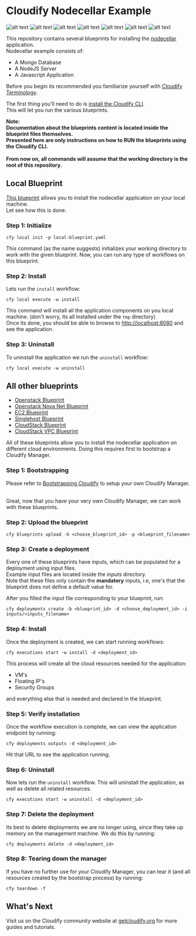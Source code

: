 # Cloudify Nodecellar Example

![alt text](http://img.shields.io/badge/nodecellar--openstack-tested-green.svg)
![alt text](http://img.shields.io/badge/nodecellar--openstack--nova--net-tested-green.svg)
![alt text](http://img.shields.io/badge/nodecellar--cloudstack-manually--tested-yellow.svg)
![alt text](http://img.shields.io/badge/nodecellar--cloudstack--vpc-manually--tested-yellow.svg)
![alt text](http://img.shields.io/badge/nodecellar--ec2-tested-green.svg)
![alt text](http://img.shields.io/badge/nodecellar--singlehost-manually--tested-yellow.svg)
![alt text](http://img.shields.io/badge/nodecellar--local-tested-green.svg)

This repository contains several blueprints for installing the
[nodecellar](http://coenraets.org/blog/2012/10/nodecellar-sample-application-with-backbone-js-twitter-bootstrap-node-js-express-and-mongodb/)
application.<br>
Nodecellar example consists of:

- A Mongo Database
- A NodeJS Server
- A Javascript Application

Before you begin its recommended you familiarize yourself with
[Cloudify Terminology](http://getcloudify.org/guide/3.1/reference-terminology.html).

The first thing you'll need to do is
[install the Cloudify CLI](http://getcloudify.org/guide/3.1/installation-cli.html).
<br>
This will let you run the various blueprints.

**Note: <br>Documentation about the blueprints content is located inside the blueprint files themselves.
<br>Presented here are only instructions on how to RUN the blueprints using the Cloudify CLI.**
<br><br>
**From now on, all commands will assume that the working directory is the root of this repository.**

## Local Blueprint

[This blueprint](local-blueprint.yaml) allows you to install the nodecellar application on your local machine. <br>
Let see how this is done:

### Step 1: Initialize

`cfy local init -p local-blueprint.yaml` <br>

This command (as the name suggests) initializes your working directory to work with the given blueprint.
Now, you can run any type of workflows on this blueprint. <br>

### Step 2: Install

Lets run the `install` workflow: <br>

`cfy local execute -w install`

This command will install all the application components on you local machine.
(don't worry, its all installed under the `tmp` directory)<br>
Once its done, you should be able to browse to [http://localhost:8080](http://localhost:8080) and see the application.
<br>


### Step 3: Uninstall

To uninstall the application we run the `uninstall` workflow: <br>

`cfy local execute -w uninstall`

## All other blueprints

- [Openstack Blueprint](openstack-blueprint.yaml)
- [Openstack Nova Net Blueprint](openstack-nova-net-blueprint.yaml)
- [EC2 Blueprint](ec2-blueprint.yaml)
- [Singlehost Blueprint](singlehost-blueprint.yaml)
- [CloudStack Blueprint](cloudstack-blueprint.yaml)
- [CloudStack VPC Blueprint](cloudstack-vpc-blueprint.yaml)

All of these blueprints allow you to install the nodecellar application on different cloud environments.
Doing this requires first to bootstrap a Cloudify Manager.<br>

### Step 1: Bootstrapping

Please refer to [Bootstrapping Cloudify](http://getcloudify.org/guide/3.1/installation-bootstrapping.html) to setup your own Cloudify Manager.
<br><br>

Great, now that you have your very own Cloudify Manager, we can work with these blueprints.
<br>

### Step 2: Upload the blueprint

`cfy blueprints upload -b <choose_blueprint_id> -p <blueprint_filename>` <br>

### Step 3: Create a deployment

Every one of these blueprints have inputs, which can be populated for a deployment using input files. <br>
Example input files are located inside the *inputs* directory. <br>
Note that these files only contain the **mandatory** inputs, i.e, one's that the blueprint does not define a default value for.

After you filled the input file corresponding to your blueprint, run: <br>

`cfy deployments create -b <blueprint_id> -d <choose_deployment_id> -i inputs/<inputs_filename>`

### Step 4: Install

Once the deployment is created, we can start running workflows: <br>

`cfy executions start -w install -d <deployment_id>`

This process will create all the cloud resources needed for the application: <br>

- VM's
- Floating IP's
- Security Groups

and everything else that is needed and declared in the blueprint.<br>

### Step 5: Verify installation

Once the workflow execution is complete, we can view the application endpoint by running: <br>

`cfy deployments outputs -d <deployment_id>`

Hit that URL to see the application running.

### Step 6: Uninstall

Now lets run the `uninstall` workflow. This will uninstall the application,
as well as delete all related resources. <br>

`cfy executions start -w uninstall -d <deployment_id>`

### Step 7: Delete the deployment

Its best to delete deployments we are no longer using, since they take up memory on the management machine.
We do this by running:

`cfy deployments delete -d <deployment_id>`

### Step 8: Tearing down the manager

If you have no further use for your Cloudify Manager, you can tear it (and all resources created by the bootstrap process)
by running:

`cfy teardown -f`

## What's Next

Visit us on the Cloudify community website at [getcloudify.org](http://getcloudify.org) for more guides and tutorials.

